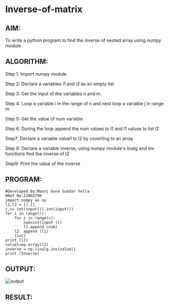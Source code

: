 # Inverse-of-matrix

## AIM:
To write a python program to find the inverse of nested array using numpy module.
## ALGORITHM:

Step 1:
Import numpy module

Step 2:
Declare a variables l1 and l2 as an empty list.

Step 3:
Get the input of the variables n and m.

Step 4:
Loop a variable i in the range of n and nest loop a variable j in range m

Step 5:
Get the value of num variable

Step 6:
During the loop append the num values to l1 and l1 valuse to list l2

Step7:
Declare a variable value1 to l2 by coverting to an array

Step 8:
Declare a variable inverse, using numpy module's linalg and inv functions find the inverse of l2

Step9:
Print the value of the inverse

## PROGRAM:
~~~
#Developed By:Manoj Guna Sundar Tella
#Ref No:21003796
import numpy as np
l1,l2 = [],[]
r,c= int(input()),int(input())
for i in range(r):
    for j in range(c):
        num=int(input ())
        l1.append (num)
    l2. append (l1)
    l1=[]
print (l2)
valuel=np.array(l2)
inverse = np.linalg.inv(valuel)
print (Inverse)
~~~
## OUTPUT:
![output]()

## RESULT:
